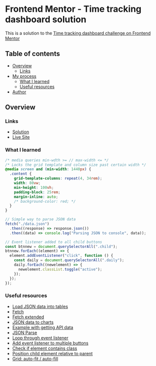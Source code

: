 # Frontend Mentor - Time tracking dashboard solution

This is a solution to the [Time tracking dashboard challenge on Frontend Mentor](https://www.frontendmentor.io/challenges/time-tracking-dashboard-UIQ7167Jw)

## Table of contents

- [Overview](#overview)
  - [Links](#links)
- [My process](#my-process)
  - [What I learned](#what-i-learned)
  - [Useful resources](#useful-resources)
- [Author](#author)

## Overview

### Links

- [Solution](https://www.frontendmentor.io/solutions/time-tracking-dashboard-841YPJNy3t)
- [Live Site](https://hk273.github.io/time-tracking-dashboard/)

### What I learned

```css
/* media queries min-wdth >= // max-width <= */
/* Locks the grid template and column size past certain width */
@media screen and (min-width: 1440px) {
  .content {
    grid-template-columns: repeat(4, 34rem);
    width: 80vw;
    min-height: 100vh;
    padding-block: 25rem;
    margin-inline: auto;
    /* background-color: red; */
  }
}
```

```JavaScript
// Simple way to parse JSON data
fetch("./data.json")
  .then((response) => response.json())
  .then((data) => console.log("Parsing JSON to console", data));

// Event listener added to all child buttons
const btnnew = document.querySelectorAll(".child");
btnnew.forEach((element) => {
  element.addEventListener("click", function () {
    const daily = document.querySelectorAll(".daily");
    daily.forEach((newelement) => {
      newelement.classList.toggle("active");
    });
  });
});
```

### Useful resources

- [Load JSON data into tables](https://www.youtube.com/watch?v=qBg8IB3u28s)
- [Fetch](https://www.youtube.com/watch?v=5VCY9yCZnlc)
- [Fetch extended](https://www.youtube.com/watch?v=FN_ffvw_ksE)
- [JSON data to charts](https://www.youtube.com/watch?v=qZ17lr6Vn94)
- [Example with getting API data](https://www.youtube.com/watch?v=uxf0--uiX0I&t=216s)
- [JSON Parse](https://www.youtube.com/watch?v=LEBho3PUV3s)
- [Loop through event listener](https://stackoverflow.com/questions/50643302/addeventlistener-on-a-queryselectorall-with-classlist)
- [Add event listener to multiple buttons](https://flaviocopes.com/how-to-add-event-listener-multiple-elements-javascript/)
- [Check if element contains class](https://www.javascripttutorial.net/dom/css/check-if-an-element-contains-a-class/)
- [Position child element relative to parent](https://tomelliott.com/html-css/css-position-child-div-parent)
- [Grid: auto-fit / auto-fill](https://css-tricks.com/auto-sizing-columns-css-grid-auto-fill-vs-auto-fit/)
